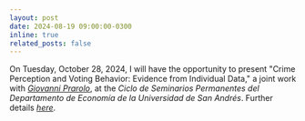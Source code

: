 ```yaml
---
layout: post
date: 2024-08-19 09:00:00-0300
inline: true
related_posts: false
---
```


On Tuesday, October 28, 2024, I will have the opportunity to present "Crime Perception and Voting Behavior: Evidence from Individual Data," a joint work with <i>[Giovanni Prarolo](https://sites.google.com/site/giovanniprarolo/)</i>, at the <i>Ciclo de Seminarios Permanentes del Departamento de Economía de la Universidad de San Andrés</i>. Further details <i>[here](https://eventos.udesa.edu.ar/124377/detail/crime-perception-and-voting.html)</i>.
